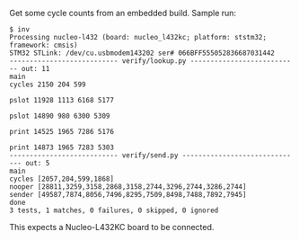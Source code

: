 Get some cycle counts from an embedded build.  Sample run:
```text
$ inv
Processing nucleo-l432 (board: nucleo_l432kc; platform: ststm32; framework: cmsis)
STM32 STLink: /dev/cu.usbmodem143202 ser# 066BFF555052836687031442
--------------------------- verify/lookup.py --------------------------- out: 11
main
cycles 2150 204 599

pslot 11928 1113 6168 5177

pslot 14890 980 6300 5309

print 14525 1965 7286 5176

print 14873 1965 7283 5303
--------------------------- verify/send.py ------------------------------ out: 5
main
cycles [2057,204,599,1868]
nooper [28811,3259,3158,2868,3158,2744,3296,2744,3286,2744]
sender [49587,7874,8056,7496,8295,7509,8498,7488,7892,7945]
done
3 tests, 1 matches, 0 failures, 0 skipped, 0 ignored
```

This expects a Nucleo-L432KC board to be connected.
